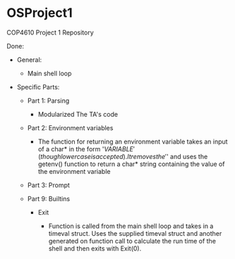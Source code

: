 # OSProject1
COP4610 Project 1 Repository

Done: 

- General:

  - Main shell loop

- Specific Parts:

  - Part 1: Parsing

    - Modularized The TA's code

  - Part 2: Environment variables

    - The function for returning an environment variable takes an input of a char* in the form '$VARIABLE' (though lower case is accepted). It removes the '$' and uses the getenv() function to return a char* string containing the value of the environment variable

  - Part 3: Prompt

  - Part 9: Builtins

    - Exit

      - Function is called from the main shell loop and takes in a timeval struct. Uses the supplied timeval struct and another generated on function call to calculate the run time of the shell and then exits with Exit(0).
